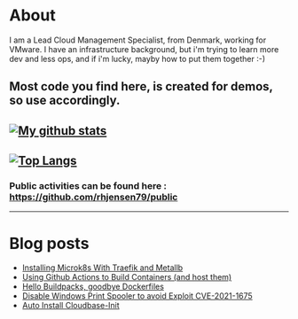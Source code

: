 # About
I am a Lead Cloud Management Specialist, from Denmark, working for VMware.
I have an infrastructure background, but i'm trying to learn more dev and less ops, and if i'm lucky, mayby how to put them together :-)

Most code you find here, is created for demos, so use accordingly. 
---
[![My github stats](https://github-readme-stats.vercel.app/api?username=rhjensen79&count_private=true&show_icons=true)](https://github.com/anuraghazra/github-readme-stats)
---
[![Top Langs](https://github-readme-stats.vercel.app/api/top-langs/?username=rhjensen79)](https://github.com/anuraghazra/github-readme-stats)
---
### Public activities can be found here : https://github.com/rhjensen79/public

---

# Blog posts
<!-- BLOG-POST-LIST:START -->
- [Installing Microk8s With Traefik and Metallb](https://www.robert-jensen.dk/posts/2021-microk8s-with-traefik-and-metallb/)
- [Using Github Actions to Build Containers (and host them)](https://www.robert-jensen.dk/posts/2021-using-github-actions-to-build-containers/)
- [Hello Buildpacks, goodbye Dockerfiles](https://www.robert-jensen.dk/posts/2021-hello-buildpacks-goodbye-dockerfiles/)
- [Disable Windows Print Spooler to avoid Exploit CVE-2021-1675](https://www.robert-jensen.dk/posts/2021-disable-print-spooler-exploit/)
- [Auto Install Cloudbase-Init](https://www.robert-jensen.dk/posts/2021-auto-install-cloudbase-init/)
<!-- BLOG-POST-LIST:END -->

<!--
**rhjensen79/rhjensen79** is a ✨ _special_ ✨ repository because its `README.md` (this file) appears on your GitHub profile.

Here are some ideas to get you started:

- 🔭 I’m currently working on ...
- 🌱 I’m currently learning ...
- 👯 I’m looking to collaborate on ...
- 🤔 I’m looking for help with ...
- 💬 Ask me about ...
- 📫 How to reach me: ...
- 😄 Pronouns: ...
- ⚡ Fun fact: ...
-->
